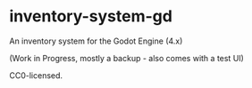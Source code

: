 # inventory-system-gd

An inventory system for the Godot Engine (4.x)  

(Work in Progress, mostly a backup - also comes with a test UI)  

CC0-licensed.
